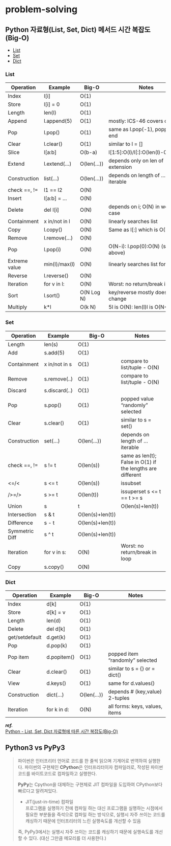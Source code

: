 # problem-solving

## Python 자료형(List, Set, Dict) 메서드 시간 복잡도(Big-O)
- [List](#list)
- [Set](#set)
- [Dict](#dict)

### List
| Operation     | Example       | Big-O      | Notes                             |
|---------------|---------------|------------|-----------------------------------|
| Index         | l[i]          | O(1)       |                                   |
| Store         | l[i] = 0      | O(1)       |                                   |
| Length        | len(l)        | O(1)       |                                   |
| Append        | l.append(5)   | O(1)       | mostly: ICS-46 covers details     |
| Pop           | l.pop()       | O(1)       | same as l.pop(-1), popping at end |
| Clear         | l.clear()     | O(1)       | similar to l = []                 |
| Slice         | l[a:b]        | O(b-a)     | l[1:5]:O(l)/l[:]:O(len(l)-0)=O(N) |
| Extend        | l.extend(…)   | O(len(…))  | depends only on len of extension  |
| Construction  | list(…)       | O(len(…))  | depends on length of … iterable   |
| check ==, !=  | l1 == l2      | O(N)       |                                   |
| Insert        | l[a:b] = …    | O(N)       |                                   |
| Delete        | del l[i]      | O(N)       | depends on i; O(N) in worst case  |
| Containment   | x in/not in l | O(N)       | linearly searches list            |
| Copy          | l.copy()      | O(N)       | Same as l[:] which is O(N)        |
| Remove        | l.remove(…)   | O(N)       |                                   |
| Pop           | l.pop(i)      | O(N)       | O(N-i): l.pop(0):O(N) (see above) |
| Extreme value | min(l)/max(l) | O(N)       | linearly searches list for value  |
| Reverse       | l.reverse()   | O(N)       |                                   |
| Iteration     | for v in l:   | O(N)       | Worst: no return/break in loop    |
| Sort          | l.sort()      | O(N Log N) | key/reverse mostly doesn’t change |
| Multiply      | k*l           | O(k N)     | 5l is O(N): len(l)l is O(N**2)    |

### Set
| Operation      | Example       | Big-O            | Notes                                                      |
|----------------|---------------|------------------|------------------------------------------------------------|
| Length         | len(s)        | O(1)             |                                                            |
| Add            | s.add(5)      | O(1)             |                                                            |
| Containment    | x in/not in s | O(1)             | compare to list/tuple - O(N)                               |
| Remove         | s.remove(..)  | O(1)             | compare to list/tuple - O(N)                               |
| Discard        | s.discard(..) | O(1)             |                                                            |
| Pop            | s.pop()       | O(1)             | popped value “randomly” selected                           |
| Clear          | s.clear()     | O(1)             | similar to s = set()                                       |
| Construction   | set(…)        | O(len(…))        | depends on length of … iterable                            |
| check ==, !=   | s != t        | O(len(s))        | same as len(t); False in O(1) if the lengths are different |
| <=/<           | s <= t        | O(len(s))        | issubset                                                   |
| />=/>          | s >= t        | O(len(t))        | issuperset s <= t == t >= s                                |
| Union          | s             | t                | O(len(s)+len(t))                                           |
| Intersection   | s & t         | O(len(s)+len(t)) |                                                            |
| Difference     | s - t         | O(len(s)+len(t)) |                                                            |
| Symmetric Diff | s ^ t         | O(len(s)+len(t)) |                                                            |
| Iteration      | for v in s:   | O(N)             | Worst: no return/break in loop                             |
| Copy           | s.copy()      | O(N)             |                                                            |

### Dict
| Operation      | Example     | Big-O     | Notes                           |
|----------------|-------------|-----------|---------------------------------|
| Index          | d[k]        | O(1)      |                                 |
| Store          | d[k] = v    | O(1)      |                                 |
| Length         | len(d)      | O(1)      |                                 |
| Delete         | del d[k]    | O(1)      |                                 |
| get/setdefault | d.get(k)    | O(1)      |                                 |
| Pop            | d.pop(k)    | O(1)      |                                 |
| Pop item       | d.popitem() | O(1)      | popped item “randomly” selected |
| Clear          | d.clear()   | O(1)      | similar to s = {} or = dict()   |
| View           | d.keys()    | O(1)      | same for d.values()             |
| Construction   | dict(…)     | O(len(…)) | depends # (key,value) 2-tuples  |
| Iteration      | for k in d: | O(N)      | all forms: keys, values, items  |

***ref.***  
[Python - List, Set, Dict 자료형에 따른 시간 복잡도(Big-O)](https://2dowon.netlify.app/python/data-type-big-o/)

## Python3 vs PyPy3
> 파이썬은 인터프리터 언어로 코드를 한 줄씩 읽으며 기계어로 번역하여 실행한다. 
파이썬의 구현체인 **CPython**은 인터프리터이자 컴파일러로, 작성된 파이썬 코드를 바이트코드로 컴파일하고 실행한다.
>
> **PyPy**는 Cpython을 대체하는 구현체로 JIT 컴파일을 도입하여 CPython보다 빠르다고 알려져있다.  
> - JIT(just-in-time) 컴파일  
프로그램을 실행하기 전에 컴파일 하는 대신 프로그램을 실행하는 시점에서 필요한 부분들을 즉석으로 컴파일 하는 방식으로, 실행시 자주 쓰이는 코드를 캐싱하기 때문에 인터프리터의 느린 실행속도를 개선할 수 있음  
>
> 즉, PyPy3에서는 실행시 자주 쓰이는 코드를 캐싱하기 때문에 실행속도를 개선할 수 있다. (대신 그만큼 메모리를 더 사용한다.)
